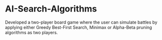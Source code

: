 # AI-Search-Algorithms

Developed a two-player board game where the user can simulate battles by applying either Greedy Best-First Search, Minimax or Alpha-Beta pruning algorithms as two players.
